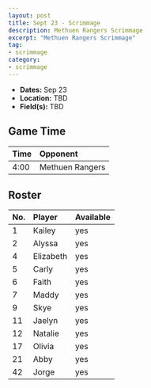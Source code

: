 ```yaml
---
layout: post
title: Sept 23 - Scrimmage
description: Methuen Rangers Scrimmage
excerpt: "Methuen Rangers Scrimmage"
tag:
- scrimmage
category:
- scrimmage
---
```

* **Dates:** Sep 23
* **Location:** TBD
* **Field(s):** TBD

## Game Time

| Time | Opponent         |
|:-----|:-----------------|
| 4:00  | Methuen Rangers |

## Roster

|No.|Player|Available|
|:---|:---------|:---|
|1   |Kailey    |yes|
|2   |Alyssa    |yes|
|4   |Elizabeth |yes|
|5   |Carly     |yes|
|6   |Faith     |yes|
|7   |Maddy     |yes|
|9   |Skye      |yes|
|11  |Jaelyn    |yes|
|12  |Natalie   |yes|
|17  |Olivia    |yes|
|21  |Abby      |yes|
|42  |Jorge     |yes|


